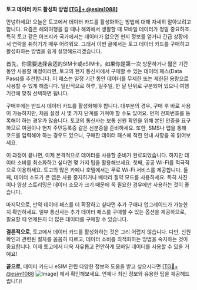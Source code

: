 **토고 데이터 카드 활성화 방법 [[TG💪+ @esim1088](https://t.me/s/esim1088)]**

안녕하세요! 오늘은 토고에서 데이터 카드를 활성화하는 방법에 대해 자세히 알아보려고 합니다. 요즘은 해외여행을 갈 때나 해외에서 생활할 때 모바일 데이터가 정말 중요하죠. 특히 토고 같은 아프리카 국가에서는 데이터가 없으면 현지 정보를 얻거나 긴급 상황에서 연락을 취하기가 매우 어려워요. 그래서 이번 글에서는 토고 데이터 카드를 구매하고 활성화하는 방법을 쉽게 설명해드리겠습니다.

首先，你需要选择合适的SIM卡或eSIM卡。如果你是第一次 방문하거나 짧은 기간 동안 사용할 예정이라면, 토고의 현지 통신사에서 구매할 수 있는 데이터 패스(Data Pass)를 추천합니다. 이 패스는 일정 기간 동안 데이터를 무제한 또는 제한된 용량으로 사용할 수 있게 해줍니다. 일반적으로 하루, 일주일, 한 달 단위로 구분되어 있으니 여행 기간에 맞춰 선택하면 됩니다.

구매후에는 반드시 데이터 카드를 활성화해야 합니다. 대부분의 경우, 구매 후 바로 사용이 가능하지만, 처음 설정 시 몇 가지 단계를 거쳐야 할 수도 있어요. 먼저 전화번호를 등록해야 하는 경우가 많습니다. 토고의 통신사는 보통 신원 확인을 위해 본인 인증을 요구하므로 여권이나 현지 주민등록증 같은 신분증을 준비하세요. 또한, SMS나 앱을 통해 코드를 입력해야 하는 경우도 있으니, 구매한 데이터 패스에 적힌 안내 사항을 꼭 읽어보세요.

이 과정이 끝나면, 이제 본격적으로 데이터를 사용할 준비가 완료되었습니다. 하지만 데이터 소비를 최소화하고 싶다면 몇 가지 팁을 활용해보세요. 첫째, 공공 Wi-Fi를 적극적으로 이용하세요. 토고의 많은 카페나 호텔에서는 무료 Wi-Fi 서비스를 제공합니다. 둘째, 데이터 소모가 큰 앱은 사용 중지하거나 배터리 절약 모드를 사용하세요. 특히 사진이나 영상 스트리밍은 데이터 소모가 크기 때문에 꼭 필요한 경우에만 사용하는 것이 좋습니다.

마지막으로, 만약 데이터 패스를 더 확장하고 싶다면 추가 구매나 업그레이드가 가능한지 확인하세요. 일부 통신사는 추가 데이터 패스를 구매할 수 있는 옵션을 제공하므로, 필요할 때 언제든지 더 많은 데이터를 구매할 수 있습니다.

**결론적으로**, 토고에서 데이터 카드를 활성화하는 것은 그리 어렵지 않습니다. 다만, 신원 확인과 관련된 절차를 꼼꼼히 따르고, 데이터 소비를 최적화하는 방법을 숙지하는 것이 중요합니다. 이제 토고에서 더욱 자유롭고 편안하게 모바일 데이터를 사용할 수 있을 거예요!

**끝으로**, 데이터 카드나 eSIM 관련 다양한 정보와 도움을 받고 싶으시다면 [[TG💪+ @esim1088](https://t.me/s/esim1088) ![Image](https://i.postimg.cc/Y0z9fWf4/image.png)] 에서 확인해보세요. 언제나 최신 정보와 유용한 팁을 제공해드립니다!